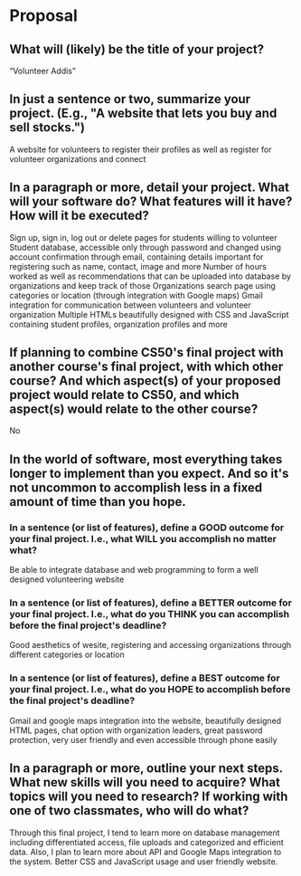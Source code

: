 # Proposal

## What will (likely) be the title of your project?

“Volunteer Addis”

## In just a sentence or two, summarize your project. (E.g., "A website that lets you buy and sell stocks.")

A website for volunteers to register their profiles as well as register for volunteer organizations and connect

## In a paragraph or more, detail your project. What will your software do? What features will it have? How will it be executed?

Sign up, sign in, log out or delete pages for students willing to volunteer
Student database, accessible only through password and changed using account confirmation through email, containing details important for registering such as name, contact, image and more
Number of hours worked as well as recommendations that can be uploaded into database by organizations and keep track of those
Organizations search page using categories or location (through integration with Google maps)
Gmail integration for communication between volunteers and volunteer organization
Multiple HTMLs beautifully designed with CSS and JavaScript containing student profiles, organization profiles and more


## If planning to combine CS50's final project with another course's final project, with which other course? And which aspect(s) of your proposed project would relate to CS50, and which aspect(s) would relate to the other course?

No

## In the world of software, most everything takes longer to implement than you expect. And so it's not uncommon to accomplish less in a fixed amount of time than you hope.

### In a sentence (or list of features), define a GOOD outcome for your final project. I.e., what WILL you accomplish no matter what?

Be able to integrate database and web programming to form a well designed volunteering website

### In a sentence (or list of features), define a BETTER outcome for your final project. I.e., what do you THINK you can accomplish before the final project's deadline?

Good aesthetics of wesite, registering and accessing organizations through different categories or location

### In a sentence (or list of features), define a BEST outcome for your final project. I.e., what do you HOPE to accomplish before the final project's deadline?

Gmail and google maps integration into the website, beautifully designed HTML pages, chat option with organization leaders, great password protection, very user friendly and even accessible through phone easily

## In a paragraph or more, outline your next steps. What new skills will you need to acquire? What topics will you need to research? If working with one of two classmates, who will do what?

Through this final project, I tend to learn more on database management including differentiated access, file uploads and categorized and efficient data. Also, I plan to learn more about API and Google Maps integration to the system. Better CSS and JavaScript usage and user friendly website.
